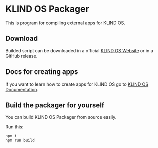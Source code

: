 # KLIND OS Packager

This is program for compiling external apps for KLIND OS.

## Download

Builded script can be downloaded in a official [KLIND OS Website](https://klindos.jzitnik.dev/packager) or in a GitHub release.

## Docs for creating apps

If you want to learn how to create apps for KLIND OS go to [KLIND OS Documentation](https://docs.klindos.jzitnik.dev).

## Build the packager for yourself

You can build KLIND OS Packager from source easily.

Run this:

```
npm i
npm run build
```
